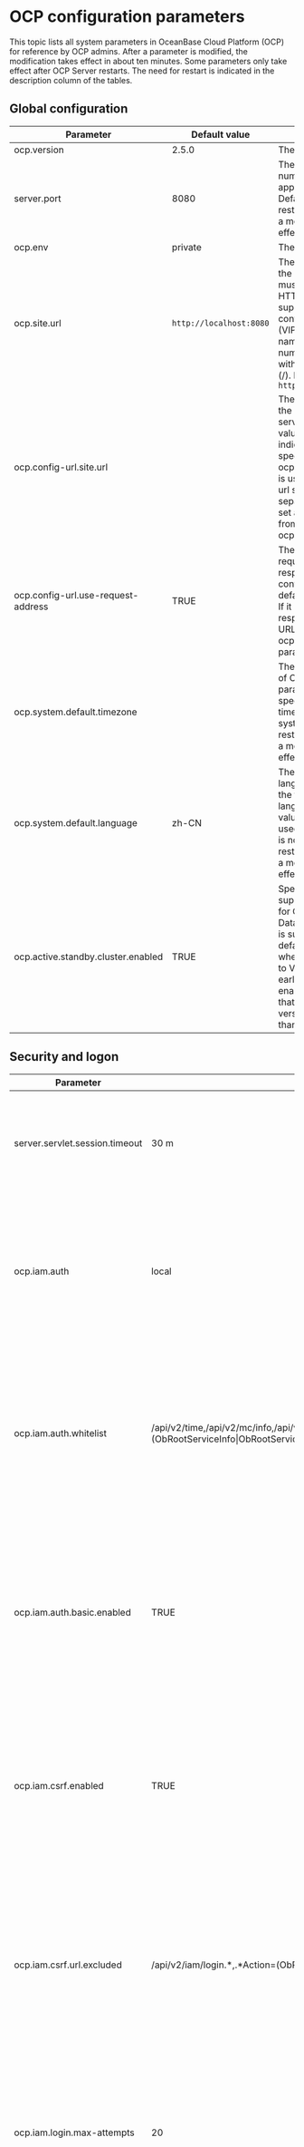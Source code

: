 # OCP configuration parameters

This topic lists all system parameters in OceanBase Cloud Platform (OCP) for reference by OCP admins. After a parameter is modified, the modification takes effect in about ten minutes. Some parameters only take effect after OCP Server restarts. The need for restart is indicated in the description column of the tables.

## Global configuration

|**Parameter**            |   **Default value** | **Description**  |
|-------|---|---|
| ocp.version  | 2.5.0 | The version of OCP.  |
| server.port                        | 8080                  | The startup port number of the application server. Default value: 8080. A restart is required for a modification to take effect.  |
| ocp.env                            | private               | The OCP environment.  |
| ocp.site.url                       | `http://localhost:8080` | The URL for accessing the OCP site. The URL must start with HTTP. HTTPS is not supported. It must contain the virtual IP (VIP) address, domain name, and port number, and not end with a forward slash (/). Example: `http://localhost:8080`                         |
| ocp.config-url.site.url            |   | The URL for accessing the OCP config url service. The default value is empty, indicating that the URL specified for the ocp.site.url parameter is used. If the config url service is deployed separately, you must set a value different from that of ocp.site.url. |
| ocp.config-url.use-request-address | TRUE                  | The URL for the requests used by responses in the config url service. The default value is TRUE. If it is set to FALSE, responses will use the URL specified for the ocp.config-url.site.url parameter.   |
| ocp.system.default.timezone        |                       | The default time zone of OCP. If this parameter is not specified, the default time zone of the system is used. A restart is required for a modification to take effect.   |
| ocp.system.default.language        | zh-CN                 | The system default language, which is not the frontend display language. The default value of zh-CN is used if this parameter is not specified. A restart is required for a modification to take effect.                                                            |
| ocp.active.standby.cluster.enabled | TRUE                  | Specifies whether to support hot backup for OceanBase Database. Hot backup is supported by default. It is disabled when OCP upgrades to V2.4.x from an earlier version. To enable it, make sure that the OBProxy version is not earlier than V1.7.2.                |

## Security and logon

|  **Parameter** |  **Default value**  |**Description**  |
|------|---|---|
| server.servlet.session.timeout       | 30 m  | The timeout value for session logons and sessions. Default value: 30 m. Minimum value: 60 s. If no unit is specified, the default unit of second is used. |
| ocp.iam.auth    | local  | The web page logon option. Valid values: local (for OCP accounts in the local MetaDB) and buc (for Alibaba Group employee accounts). Default value: local. A restart is required for a modification to take effect.   |
| ocp.iam.auth.whitelist   | /api/v2/time,/api/v2/mc/info,/api/v2/loginKey,.\*Action=(ObRootServiceInfo\|ObRootServiceRegister\|ObIDCRegionInfo\|GetObProxyConfig\|AllocateClusterIdByNameAndIdx\|DeleteObRootServiceInfoByClusterName\|GetObRootServiceInfoUrlTemplate).\*,performance/ash/reports/.\*/data | The whitelist for API operations that do not require a password. It is a string that consists of API URLs, separated with commas. Regular expressions are supported. Default value: /api/v2/time. A restart is required for a modification to take effect.  |
| ocp.iam.auth.basic.enabled  | TRUE  | Specifies whether to enable the Basic Auth logon mode, which is generally used by clients such as applications and SDKs. Default value: TRUE. You can enable this feature at the same time as ocp.iam.auth. A restart is required for a modification to take effect.   |
| ocp.iam.csrf.enabled  | TRUE  | Specifies whether to enable protection against cross-site request forgery (CSRF). We recommend that you enable this feature for web-based logons. Default value: TRUE. A restart is required for a modification to take effect.  |
| ocp.iam.csrf.url.excluded   | /api/v2/iam/login.\*,.\*Action=(ObRootServiceInfo\|ObRootServiceRegister\|ObIDCRegionInfo\|GetObProxyConfig\|AllocateClusterIdByNameAndIdx\|DeleteObRootServiceInfoByClusterName).\*,/api/v2/monitor/metric/scan.\*                  | The list of URLs for which CSRF protection is skipped. Regular expressions are supported. Default value: /api/v2/iam/login.\*. This parameter only takes effect when CSRF protection is enabled. The URL is a complete string that contains the path and the query parameters. |
| ocp.iam.login.max-attempts  | 20  | The maximum number of consecutive unsuccessful logon attempts allowed. When this threshold is exceeded, the client IP address is temporarily blocked. Default value: 20. |
| ocp.iam.login.lockout-minutes  | 30  | The amount of time a client IP address is blocked after the maximum number of unsuccessful logon attempts is exceeded. Default value: 30. Unit: minutes.  |
| ocp.iam.login.client.max-attempts    | 20  | The maximum number of consecutive logon attempts allowed for a client. When this threshold is exceeded, the client IP address is temporarily blocked. Default value: 20  |
| ocp.iam.login.client.lockout-minutes |10  | The amount of time a client IP address is blocked after the maximum number of logon attempts is exceeded. Default value: 10. Unit: minutes. |

## OCP MetaDB connections

|  **Parameter**  |  **Default value**  | **Description**  |
|------------|---|----|
| `spring.datasource.druid.name`| metadb-connect-pool | The name of the Druid connection pool of **MetaDB** . A restart is required for a modification to take effect.  |
| spring.datasource.druid.initialSize     | 10                  | The number of physical connections created upon initialization. A restart is required for a modification to take effect.  |
| spring.datasource.druid.minIdle         | 2                   | The minimum connection pool size. A restart is required for a modification to take effect.  |
| spring.datasource.druid.maxActive       | 100                 | The maximum connection pool size. A restart is required for a modification to take effect.  |
| spring.datasource.druid.testWhileIdle   | TRUE                | We recommend that you set this parameter to **TRUE** , because it enhances security without affecting performance. When you apply for a connection, the system tests whether the connection is valid. A restart is required for a modification to take effect. |
| spring.datasource.druid.keepAlive       | TRUE                | For connections within the number of minIdle in the connection pool, if the idle time exceeds minEvictableIdleTimeMillis (default value: 1800 seconds), the keepAlive operation is performed. A restart is required for a modification to take effect.         |
| spring.datasource.druid.validationQuery | SELECT 1 FROM DUAL  | The SQL statement used to verify whether a connection is valid. A restart is required for a modification to take effect. |
| spring.datasource.druid.maxWait         | 2000                | The maximum wait time for obtaining a connection. Unit: milliseconds. A restart is required for a modification to take effect. |
| spring.datasource.druid.keepAlive       | TRUE                | For connections within the number of minIdle in the connection pool, if the idle time exceeds minEvictableIdleTimeMillis (default value: 1800 seconds), the keepAlive operation is performed. A restart is required for a modification to take effect.         |

## OCP MonitorDB connections

| **Parameter**   | **Default value**                | **Description**  |
|--------|-------|-----|
| ocp.monitordb.host  | `xxx.xxx.xxx.xxx`  | The name of the MonitorDB host. |
| ocp.monitordb.port    | 2883 | The port of the MonitorDB. |
| ocp.monitordb.database |   | The database name of MonitorDB.  |
| ocp.monitordb.password   | ******   | The password of MonitorDB.  |
| ocp.monitordb.username  | root@ocp_meta#obocp | The username of MonitorDB. |
| ocp.monitordb.driverClassName | com.alipay.oceanbase.obproxy.mysql.jdbc.Driver | The jdbc driver. A restart is required for a modification to take effect.  |
| ocp.monitordb.druid.name  | monitordb-connect-pool  | The name of the Druid connection pool. A restart is required for a modification to take effect.  |
| ocp.monitordb.druid.initialSize  | 10  | The number of physical connections created upon initialization. A restart is required for a modification to take effect.  |
| ocp.monitordb.druid.minIdle         | 2 | The minimum connection pool size. A restart is required for a modification to take effect.  |
| ocp.monitordb.druid.maxActive       | 100 | The maximum connection pool size. A restart is required for a modification to take effect.  |
| ocp.monitordb.druid.testWhileIdle   | TRUE  | We recommend that you set this parameter to TRUE, because it enhances security without affecting performance. When you apply for a connection, the system tests whether the connection is valid. A restart is required for a modification to take effect.  |
| ocp.monitordb.druid.validationQuery | SELECT 1 FROM DUAL  | The SQL statement used to verify whether a connection is valid. A restart is required for a modification to take effect.  |
| ocp.monitordb.druid.maxWait   | 2000  | The maximum wait time for obtaining a connection. Unit: milliseconds. A restart is required for a modification to take effect.  |
| ocp.monitordb.druid.keepAlive | TRUE | For connections within the number of minIdle in the connection pool, if the idle time exceeds minEvictableIdleTimeMillis (default value: 1800 seconds), the keepAlive operation will be executed. A restart is required for a modification to take effect. |

## SQL performance module

The following table describes the parameters for SQL performance diagnostics.

|  Parameter   |   Default value   |Description  |
|----|---|---|
| ocp.perf.sql-diag.awful-performance-index-used-config   | {"enabled":true, "cpuTimeLimitUs":100000, "execPsLimit":5.0, "fullLogicalReadsLimit":10000}  | The diagnostic parameter for poor performance despite the use of index. Parameters:  <ul><li> enabled: specifies whether to enable this check item.   </li><li> execPsLimit: the number of executions per second.   </li><li> cpuTimeLimitUs: the average CPU time (μs).   </li><li> fullLogicalReadsLimit: the number of logical reads.  </li></ul>  Diagnostic objects: SQL queries that meet the following conditions during the diagnostic period: The average CPU time \> cpuTimeLimitUs \&\& The actual logical reads \> fullLogicalReadsLimit \&\& The full table scan is not performed \&\& The execution frequency \> $execPsLimit  |
| ocp.perf.sql-diag.cpu-time-proportion-high-config  | {"enabled":true, "cpuTimeLimitUs":10000, "execPsLimit":10.0, "maxCpuTimeLimitUs":30000, "affectedRowsLimit":100, "execLimit":30, "sqlCountLimit":20, "cpuTimePercentLimit":20}   | The diagnostic parameter for a high CPU time percentage for execution. Parameters:  <ul><li> enabled: specifies whether to enable this check item.    </li><li> execPsLimit: the execution frequency, which is the number of executions per second.   </li><li> cpuTimeLimitUs: the average CPU time (μs).    </li><li> maxCpuTimeLimitUs: the upper limit of the CPU time.    </li><li> affectedRowsLimit: the number of affected rows.    </li><li> execLimit: the number of executions.    </li><li> sqlCountLimit: the number of SQL queries.    </li><li> cpuTimePercentLimit: the CPU time percentage.   </li></ul> Diagnostic objects: SQL queries that meet the following conditions during the diagnostic period: The average CPU time \> $cpuTimeLimitUs \|\| The number of affected rows \> $affectedRowsLimit \|\| The upper limit of CPU time \> $maxCpuTimeLimitUs \&\& The execution frequency \>= $execPsLimit. Diagnostic criteria: During the diagnostic period, if all the following conditions are met, the CPU time percentage is considered high.</br> 1) The percentage of the CPU time of the diagnosed SQL query to the CPU time of the tenant exceeds $cpuTimePercentLimit.</br> 2) The total number of SQL executions by the tenant exceeds $execLimit. </br>3) The number of unique SQL queries executed by the tenant is greater than $sqlCountLimit.   |
| ocp.perf.sql-diag.database-white-list   | oceanbase,information_schema,mysql,__recyclebin,sys,__public  | The names of the databases to be skipped in SQL diagnostics.   |
| ocp.perf.sql-diag.execution-spike-config                            | {"enabled":true, "cpuTimeLimitUs":3000, "execPsLimit":5.0, "pointsLimit":5, "compareMin":20, "avgExecutionMultiply":{"0":6, "1":5, "5":4, "10":3, "50": 2.5, "100": 2, "500": 1.6}, "stdExecutionMultiply":{"0":80, "1":60 , "3": 30,"5":20, "10":15, "20":8, "30":6, "50":5, "80":4}} | The diagnostic parameter for execution spikes. Parameters:  <ul><li> enabled: specifies whether to enable this check item.   </li><li> execPsLimit: the execution frequency, which is the number of executions per second.   </li><li> cpuTimeLimitUs: the average CPU time (μs).   </li><li> pointsLimit: the number of points.   </li><li> compareMin: the time of comparison (min).   </li><li> avgExecutionMultiply: the multiple of the average execution frequency.   </li><li> stdExecutionMultiply: the multiple of the standard deviation of the execution frequency.  </li></ul>  Diagnostic objects: SQL queries that meet the following conditions during the diagnostic period: The average CPU time \>= $cpuTimeLimitUs \&\& The average number of executions per second \>= $execPsLimit.  Diagnostic criteria:</br> 1. Find the SQL queries that meet the diagnostic conditions within the last $compareMin before the diagnosis. Calculate the average execution frequency per minute (avg_exec_ps) of the SQL queries, the standard deviation of the execution frequency (std_exec_ps) in the last $compareMin, and the ratio of the standard deviation to the average (range_percent). In other words, the following statistics are calculated: <ul><li> Historical average execution frequency (avg_exec_ps)   </li><li> Standard deviation (std_exec_ps)   </li><li> range_percent (std_exec_ps / avg_exec_ps \* 100).  </li></ul>   2. Then, calculate the average number of executions per second (exec_ps) of the SQL query. If the exec_ps parameter meets all the following conditions at the same time, the SQL query is considered an execution spike:  <ul><li> exec_ps \>= avg_exec_ps \* $multiple_value_1   </li><li> exec_ps \>= avg_exec_ps + std_exec_ps \* $multiple_value_2 </li></ul>   **Note**  <ul><li> The value of multiple_value_1 parameter varies with that of the avg_exec_ps parameter, depending on the value of the avgExecutionMultiply parameter.  When avg_exec_ps \> 500, multiple_value_1 = 1.6. Likewise, 100 -\> 2, 50 -\> 2.5, 10 -\> 3, 5 -\> 4, and 1 -\> 5.   </li><li> The value of multiple_value_2 parameter varies with that of the range_percent parameter, depending on the value of the stdExecutionMultiply parameter. When range_percent \> 80, multiple_value_ 2 = 4. Likewise, 50 -\> 5, 30 -\> 6, 20 -\> 8, 10 -\> 15, 5 -\> 20, 3 -\> 30, 1 -\> 60, and 0 -\> 80.    </li></ul>   |
| ocp.perf.sql-diag.index-diagnoser-config                            | {"enabled":true,"schedulePeriodMin":5, "coreThreadSize":10, "maxThreadSize":50,"maxQueueSize":10000,"diagPeriodSec":300,"diagOffsetSec":60,"maxDiagPeriodSec":1800}   | The parameter for SQL index diagnostics. It takes effect after a restart.  We recommend that you leave this parameter unchanged.   |
| ocp.perf.sql-diag.ineffective-hint-config   | {"enabled":true, "execPsLimit":5.0, "cpuTimeLimitUs":20000} | The diagnostic parameter for inactive hints. Parameters:  <ul><li> enabled: specifies whether to enable this check item.   </li><li> execPsLimit: the execution frequency, which is the number of executions per second.   </li><li>cpuTimeLimitUs: the average CPU time (μs).   </li></ul> Diagnostic objects: SQL queries that meet the following conditions during the diagnostic period: The average CPU time \>= $cpuTimeLimitUs \&\& The executions frequency \>= $execPsLimit.</br> Diagnostic criteria: If the index specified in the hint is inconsistent with that in the execution plan, the hint is inactive. |
| ocp.perf.sql-diag.perf-diagnoser-config   | {"enabled":true,"schedulePeriodMin":5, "coreThreadSize":10, "maxThreadSize":50,"maxQueueSize":10000,"diagPeriodSec":300,"diagOffsetSec":60,"maxDiagPeriodSec":1800}  | The parameter for SQL performance diagnostics. It takes effect after a restart.  We recommend that you leave this parameter unchanged.   |
| ocp.perf.sql-diag.performance-degradation-after-plan-changed-config | {"enabled":true, "compareMin":5, "cpuTimeMultiply":{"0":50, "1":30, "10":10, "100":8, "1000":6}| The diagnostic parameter for changes in the execution plan and performance degradation. Parameters  <ul><li> enabled: specifies whether to enable this check item.   </li><li> cpuTimeMultiply: the multiple of CPU time. If the current average CPU time is greater than 0 ms, the performance is considered degraded only when the CPU time is increased by at least 50 times after the execution plan is changed. If the current average CPU time is greater than 1 ms, the performance is considered degraded when the CPU time is increased by at least 30 times, and so forth.   </li><li> compareMin: the time of performance comparison (min).  </li><li>  Evaluation criteria: The performance is considered degraded if the average CPU time of the SQL query within $compareMin is increased by more times than the specified multiple of CPU time after the execution plan is changed.</li></ul>  |
| ocp.perf.sql-diag.performance-degradation-config  | {"enabled":true, "cpuTimeLimitUs":10000, "execPsLimit":5.0, "maxCpuTimeLimitUs":30000, "affectedRowsLimit":100, "execLimit":5, "compareMin":20, "cpuTimeMultiply":{"0":50, "1":30, "10":10, "100":8, "1000":6}}    | The diagnostic parameter for performance degradation. <ul><li> enabled: specifies whether to enable this check item.   </li><li> execPsLimit: the execution frequency, which is the number of executions per second.   </li><li> cpuTimeLimitUs: the average CPU time (μs).   </li><li> maxCpuTimeLimitUs: the upper limit of the CPU time.   </li><li> affectedRowsLimit: the number of affected rows.   </li><li> execLimit: the number of executions.   </li><li> compareMin: the source time (min) of the baseline data. It is the last $compareMin before the diagnosis.   </li></ul> cpuTimeMultiply: the multiple of CPU time. If the current CPU time is greater than 0 ms, the performance is considered degraded only when the CPU time is increased by at least 50 times after the execution plan is changed. If the current average CPU time is greater than 1 ms, the performance is considered degraded when the CPU time is increased by at least 30 times, and so forth.    Diagnostic conditions: The average CPU time \> $cpuTimeLimitUs \|\| The number of affected rows \> $affectedRowsLimit \|\| The upper limit of CPU time \> $maxCpuTimeLimitUs \&\& The execution frequency \> $execPsLimit.  Diagnostic criteria: A baseline number of executions is taken as the reference for comparison. The baseline number of executions must be greater than $execulimit. Otherwise, it cannot be used as the reference for comparison. After the reference for comparison is determined, the performance is considered degraded when the SQL query under diagnosis meets all the following conditions at the same time:  </br> The current average CPU time \>= The baseline CPU time \* $cpuTimeMultiply. The default value of cpuTimeMultiply is 6.   </br> Current execution frequency \>= Baseline execution frequency \* 0.5  |
| ocp.perf.sql-diag.query-timeout                                     | 30000000                                                                                                                                                                                                                                                                               | The timeout threshold of SQL diagnostic queries (μs).                                                                                                                                                                                                                                                                                                                                                                                                                                                                                                                                                                                                                                                                                                                                                                                                                                                                                                                                                                                                                                                                                                                                                                                                                                                                                                                                                                                                                                                                                                                                                                                                                                                                                                                                                                                                                                                                                                                                                                                                                                                                                                                                                                                                                                                                                                                                                                                                                                                                                                                                                                                                                                                                                                                                                                                                                                                                                                                                                                                                      |
| ocp.perf.sql-diag.row-lock-contention-high-config                   | {"enabled":true, "execPsLimit":0, "cpuTimeLimitUs":1000, "elapsedTimeLimitUs":0}                                                                                                                                                                                                       | The diagnostic parameter for high row lock contention.  <ul><li> enabled: specifies whether to enable this check item.   </li><li> execPsLimit: the execution frequency, which is the number of executions per second.   </li><li> cpuTimeLimitUs: the average CPU time (μs).   </li><li> elapsedTimeLimitUs: the average response time (μs). </li></ul>   Diagnostic objects: SQL queries that meet the following conditions during the diagnostic period:  The execution frequency \> $execPsLimit \&\& The average CPU time \> $cpuTimeLimitUs \&\& The average response time \> $elapsedTimeLimitUs. </br>**Note** : The elapsedTimeLimitUs parameter is used only when it is configured. Diagnostic criteria: An SQL query is considered to have caused high row lock contention if its type is %select%for%update%.                                                                                                                                                                                                                                                                                                                                                                                                                                                                                                                                                                                                                                                                                                                                                                                                                                                                                                                                                                                                                                                                                                                                                                                                                                                                                                                                                                                                                                                                                                                                                                                                                                                                                                                                                                                                                                                                                                                                                                                                                                            |
| ocp.perf.sql-diag.table-scan-index-not-exists-config                | {"enabled":true, "execPsLimit":1.0, "cpuTimeLimitUs":20000}                                                                                                                                                                                                                            | The diagnostic parameter for the full-table scan without any indexes available.  <ul><li>  enabled: specifies whether to enable this check item.   </li><li> execPsLimit: the execution frequency, which is the number of executions per second.   </li><li> cpuTimeLimitUs: the average CPU time (μs).  </li></ul>   Diagnostic objects: SQL queries that meet the following conditions during the diagnostic period: table_scan \> 0 in the v$sql_audit view. These queries involve full table scans. </br> Diagnostic criteria: No index is available if the following conditions are met:   A single table is scanned and it has no index.   Multiple tables are scanned and some tables have no index.                                                                                                                                                                                                                                                                                                                                                                                                                                                                                                                                                                                                                                                                                                                                                                                                                                                                                                                                                                                                                                                                                                                                                                                                                                                                                                                                                                                                                                                                                                                                                                                                                                                                                                                                                                                                                                                                                                                                                                                                                                                                                                                              |
| ocp.perf.sql-diag.table-scan-index-not-used-config                  | {"enabled":true, "execPsLimit":1.0, "cpuTimeLimitUs":2000}                                                                                                                                                                                                                             | The diagnostic parameter for a full-table scan without using the index.  <ul><li> enabled: specifies whether to enable this check item.   </li><li> execPsLimit: the execution frequency, which is the number of executions per second.   </li><li>cpuTimeLimitUs: the average CPU time (μs).  </li></ul>  Diagnostic objects: SQL queries that meet the following conditions during the diagnostic period:  The execution frequency \> $execPsLimit, the average CPU Time \> $cpuTimeLimitUs, and a full-table scan is performed. Diagnostic criteria: The index is not used.                                                                                                                                                                                                                                                                                                                                                                                                                                                                                                                                                                                                                                                                                                                                                                                                                                                                                                                                                                                                                                                                                                                                                                                                                                                                                                                                                                                                                                                                                                                                                                                                                                                                                                                                                                                                                                                                                                                                                                                                                                                                                                                                                                                                                                                                                                                                         |
| ocp.perf.sql.diag-plan-change-config                                | {"enabled":true,"schedulePeriodMin":5, "coreThreadSize":10, "maxThreadSize":50,"maxQueueSize":10000,"diagPeriodSec":300,"diagOffsetSec":300,"maxDiagPeriodSec":1800}                                                                                                                   | The parameter for scheduling of diagnostic tasks.  We recommend that you leave this parameter unchanged.                                                                                                                                                                                                                                                                                                                                                                                                                                                                                                                                                                                                                                                                                                                                                                                                                                                                                                                                                                                                                                                                                                                                                                                                                                                                                                                                                                                                                                                                                                                                                                                                                                                                                                                                                                                                                                                                                                                                                                                                                                                                                                                                                                                                                                                                                                                                                                                                                                                                                                                                                                                                                                                                                                                                                                                                                                                                                                                                   |
| ocp.perf.sql.max-query-range                                        | 24h                                                                                                                                                                                                                                                                                    | The maximum length of time range for querying SQL performance data. Default value: 24 h.  If the time range of a query you specified on the **TopSQL** or **SlowSQL** tab exceeds the value of this parameter, an error is returned when you submit the query.                                                                                                                                                                                                                                                                                                                                                                                                                                                                                                                                                                                                                                                                                                                                                                                                                                                                                                                                                                                                                                                                                                                                                                                                                                                                                                                                                                                                                                                                                                                                                                                                                                                                                                                                                                                                                                                                                                                                                                                                                                                                                                                                                                                                                                                                                                                                                                                                                                                                                                                                                                                                                                                                                                                                                                              |
| ocp.perf.sql.plan-hist-level0-granularity                           | 30s                                                                                                                                                                                                                                                                                    | The time interval for OCP to aggregate the performance data of the Level 0 SQL execution plans, or plans for short.  By default, OCP collects and aggregates the performance data of plans once every 30 s. The performance data is stored in specific tables for use in TopSQL diagnostics.  You can increase this value to relieve the storage pressure for the MetaDB and MonitorDB of OCP.                                                                                                                                                                                                                                                                                                                                                                                                                                                                                                                                                                                                                                                                                                                                                                                                                                                                                                                                                                                                                                                                                                                                                                                                                                                                                                                                                                                                                                                                                                                                                                                                                                                                                                                                                                                                                                                                                                                                                                                                                                                                                                                                                                                                                                                                                                                                                                                                                                                                                                                                                                                                                              |
| ocp.perf.sql.plan-hist-level0-query-interval                        | 2h                                                                                                                                                                                                                                                                                     | The maximum time range for querying the Level 0 plan performance data.  If the specified query time range exceeds this value, OCP queries data tables with larger aggregation time intervals.                                                                                                                                                                                                                                                                                                                                                                                                                                                                                                                                                                                                                                                                                                                                                                                                                                                                                                                                                                                                                                                                                                                                                                                                                                                                                                                                                                                                                                                                                                                                                                                                                                                                                                                                                                                                                                                                                                                                                                                                                                                                                                                                                                                                                                                                                                                                                                                                                                                                                                                                                                                                                                                                                                                                                                                                                                              |
| ocp.perf.sql.plan-hist-level0-retention                             | 5d                                                                                                                                                                                                                                                                                     | The period for retaining performance data partitions of Level 0 plans.  Performance data partitions are created by day. By default, the data is retained for only five days. Partitions that have been retained for more than five days are automatically deleted.                                                                                                                                                                                                                                                                                                                                                                                                                                                                                                                                                                                                                                                                                                                                                                                                                                                                                                                                                                                                                                                                                                                                                                                                                                                                                                                                                                                                                                                                                                                                                                                                                                                                                                                                                                                                                                                                                                                                                                                                                                                                                                                                                                                                                                                                                                                                                                                                                                                                                                                                                                                                                                                                                                                                                                         |
| ocp.perf.sql.prepare-partition-ahead                                | 8                                                                                                                                                                                                                                                                                      | The number of days for creating performance data partitions before the diagnosis. You need to specify the period in days.                                                                                                                                                                                                                                                                                                                                                                                                                                                                                                                                                                                                                                                                                                                                                                                                                                                                                                                                                                                                                                                                                                                                                                                                                                                                                                                                                                                                                                                                                                                                                                                                                                                                                                                                                                                                                                                                                                                                                                                                                                                                                                                                                                                                                                                                                                                                                                                                                                                                                                                                                                                                                                                                                                                                                                                                                                                                                                                                  |
| ocp.perf.sql.query-timeout                                          | 30000000                                                                                                                                                                                                                                                                               | The timeout threshold for SQL performance data queries (μs).                                                                                                                                                                                                                                                                                                                                                                                                                                                                                                                                                                                                                                                                                                                                                                                                                                                                                                                                                                                                                                                                                                                                                                                                                                                                                                                                                                                                                                                                                                                                                                                                                                                                                                                                                                                                                                                                                                                                                                                                                                                                                                                                                                                                                                                                                                                                                                                                                                                                                                                                                                                                                                                                                                                                                                                                                                                                                                                                                                                               |
| ocp.perf.sql.sql-hist-level0-granularity                            | 30s                                                                                                                                                                                                                                                                                    | The time interval for OCP to aggregate the performance data of the Level 0 SQL queries. </br> **Note** : To improve the performance of monitoring metric collection, OCP collects and aggregates SQL performance data at different time intervals for TopSQL diagnostics. The data is divided into three levels and is collected and stored in table partitions of the corresponding levels by day. The retention period for performance data partitions is specified by a fixed parameter.  For the same type of performance data, a larger time interval requires less storage space.                                                                                                                                                                                                                                                                                                                                                                                                                                                                                                                                                                                                                                                                                                                                                                                                                                                                                                                                                                                                                                                                                                                                                                                                                                                                                                                                                                                                                                                                                                                                                                                                                                                                                                                                                                                                                                                                                                                                                                                                                                                                                                                                                                                                                                                                                                                                                                                                                          |
| ocp.perf.sql.sql-hist-level0-query-interval                         | 2h                                                                                                                                                                                                                                                                                     | The maximum time range for querying the Level 0 SQL performance data.  If the time range you specified on the **TopSQL** tab exceeds this value, OCP queries the Level 1 SQL performance data tables.                                                                                                                                                                                                                                                                                                                                                                                                                                                                                                                                                                                                                                                                                                                                                                                                                                                                                                                                                                                                                                                                                                                                                                                                                                                                                                                                                                                                                                                                                                                                                                                                                                                                                                                                                                                                                                                                                                                                                                                                                                                                                                                                                                                                                                                                                                                                                                                                                                                                                                                                                                                                                                                                                                                                                                                                                                      |
| ocp.perf.sql.sql-hist-level0-retention                              | 2d                                                                                                                                                                                                                                                                                     | The retention period for partitions of Level 0 SQL performance data.  Partitions for Level 0 SQL performance data are created by day. By default, the MetaDB and MonitorDB of OCP only retains partitions created in the last two days.                                                                                                                                                                                                                                                                                                                                                                                                                                                                                                                                                                                                                                                                                                                                                                                                                                                                                                                                                                                                                                                                                                                                                                                                                                                                                                                                                                                                                                                                                                                                                                                                                                                                                                                                                                                                                                                                                                                                                                                                                                                                                                                                                                                                                                                                                                                                                                                                                                                                                                                                                                                                                                                                                                                                                                                                    |
| ocp.perf.sql.sql-hist-level1-granularity                            | 2m                                                                                                                                                                                                                                                                                     | The time interval for OCP to aggregate the performance data of the Level 1 SQL queries. By default, OCP aggregates SQL performance data once every 2 minutes and writes the data into Level 2 SQL performance data tables.                                                                                                                                                                                                                                                                                                                                                                                                                                                                                                                                                                                                                                                                                                                                                                                                                                                                                                                                                                                                                                                                                                                                                                                                                                                                                                                                                                                                                                                                                                                                                                                                                                                                                                                                                                                                                                                                                                                                                                                                                                                                                                                                                                                                                                                                                                                                                                                                                                                                                                                                                                                                                                                                                                                                                                                                                                 |
| ocp.perf.sql.sql-hist-level1-query-interval                         | 12h                                                                                                                                                                                                                                                                                    | The maximum time interval for querying the Level 1 SQL performance data.  If the time range you specified on the **TopSQL** tab exceeds this value, OCP queries the Level 2 SQL performance data tables.                                                                                                                                                                                                                                                                                                                                                                                                                                                                                                                                                                                                                                                                                                                                                                                                                                                                                                                                                                                                                                                                                                                                                                                                                                                                                                                                                                                                                                                                                                                                                                                                                                                                                                                                                                                                                                                                                                                                                                                                                                                                                                                                                                                                                                                                                                                                                                                                                                                                                                                                                                                                                                                                                                                                                                                                                                   |
| ocp.perf.sql.sql-hist-level1-retention                              | 8d                                                                                                                                                                                                                                                                                     | The retention period for partitions of Level 1 SQL performance data.                                                                                                                                                                                                                                                                                                                                                                                                                                                                                                                                                                                                                                                                                                                                                                                                                                                                                                                                                                                                                                                                                                                                                                                                                                                                                                                                                                                                                                                                                                                                                                                                                                                                                                                                                                                                                                                                                                                                                                                                                                                                                                                                                                                                                                                                                                                                                                                                                                                                                                                                                                                                                                                                                                                                                                                                                                                                                                                                                                                       |
| ocp.perf.sql.sql-hist-level2-granularity                            | 10m                                                                                                                                                                                                                                                                                    | The time interval for OCP to aggregate the performance data of the Level 2 SQL queries. By default, OCP aggregates SQL performance data once every 10 minutes and writes the data into Level 2 SQL performance data tables.                                                                                                                                                                                                                                                                                                                                                                                                                                                                                                                                                                                                                                                                                                                                                                                                                                                                                                                                                                                                                                                                                                                                                                                                                                                                                                                                                                                                                                                                                                                                                                                                                                                                                                                                                                                                                                                                                                                                                                                                                                                                                                                                                                                                                                                                                                                                                                                                                                                                                                                                                                                                                                                                                                                                                                                                                                |
| ocp.perf.sql.sql-hist-level2-query-interval                         | 48h                                                                                                                                                                                                                                                                                    | The maximum time interval for querying the Level 2 SQL performance data.  Regardless of whether the time range you specified exceeds this value, OCP queries the Level 2 SQL performance data tables.                                                                                                                                                                                                                                                                                                                                                                                                                                                                                                                                                                                                                                                                                                                                                                                                                                                                                                                                                                                                                                                                                                                                                                                                                                                                                                                                                                                                                                                                                                                                                                                                                                                                                                                                                                                                                                                                                                                                                                                                                                                                                                                                                                                                                                                                                                                                                                                                                                                                                                                                                                                                                                                                                                                                                                                                                                      |
| ocp.perf.sql.sql-hist-level2-retention                              | 15d                                                                                                                                                                                                                                                                                    | The retention period for partitions of Level 2 SQL performance data.                                                                                                                                                                                                                                                                                                                                                                                                                                                                                                                                                                                                                                                                                                                                                                                                                                                                                                                                                                                                                                                                                                                                                                                                                                                                                                                                                                                                                                                                                                                                                                                                                                                                                                                                                                                                                                                                                                                                                                                                                                                                                                                                                                                                                                                                                                                                                                                                                                                                                                                                                                                                                                                                                                                                                                                                                                                                                                                                                                                       |

## Host operations

|                 **Parameter**                  | **Default value** |                                                                                                              **Description**                                                                                                               |
|------------------------------------------------|-------------------|--------------------------------------------------------------------------------------------------------------------------------------------------------------------------------------------------------------------------------------------|
| ocp.host.remote-command.default-timeout-millis | 30000             | The default timeout value for remote commands on the host. Unit: milliseconds.                                                                                                                                                             |
| ocp.host.ssh-ping.max-delay-millis             | 3000              | The maximum time difference between the request and response for a whoami command sent by the OCP Server through SSH. When the actual delay exceeds this value, some operations such as adding a host may be affected. Unit: milliseconds. |
|ocp.host.check.clock-diff.enable   |  false  |  Whether to check the clock offset of OCP Server and the managed host.   |
| ocp.host.check.clock-diff.max-diff             | 50               | The maximum difference between the time of OCP Server and that of remote servers. When the actual time difference exceeds this value, host management and monitoring can be affected. Unit: milliseconds.                                  |
| ocp.host.check.unavailable-time-threshold      | 60000   | The maximum of OCP Agent offline time. When the offline time difference exceeds this value, then send the host unavailable alarm. Unit: milliseconds.  |

## Alerting

|              **Parameter**              | **Default value** |                                                                                                         **Description**                                                                                                          |
|-----------------------------------------|-------------------|----------------------------------------------------------------------------------------------------------------------------------------------------------------------------------------------------------------------------------|
| ocp.alarm.send.once-timeout-ms          | 10000             | The timeout value for the delivery of a single alert.                                                                                                                                                                            |
| ocp.alarm.send.once-retry-times         | 1                 | The maximum number of retries for the delivery of a single alert.                                                                                                                                                                |
| ocp.alarm.send.batch-max                | 20                | The maximum number of new notifications that can be sent at a time.                                                                                                                                                              |
| ocp.alarm.send.retry-timeout-minutes    | 60                | Retry timeout value. A notification that exceeds this value will not be resent. Default value: 60. Unit: minutes.                                                                                                                |
| ocp.alarm.send.total-failed-retry-times | 3                 | The maximum number of retries after a notification fails to be sent.                                                                                                                                                             |
| ocp.alarm.send.total-timeout-seconds    | 60                | The timeout value for a notification sent by a single server.                                                                                                                                                                    |
| ocp.alarm.send.period.ms                | 2000              | The interval at which notifications are sent. A restart is required for a modification to take effect. Default value: 2000. Unit: milliseconds.                                                                                  |
| ocp.alarm.recover-message-template      |                   | Recovery message template for alert channels. The default value of this parameter is empty, meaning that the system-default template is used. If this parameter is specified, the specified value replaces the default template. |

## backup and recovery

|  **Parameter**|  **Default value** |**Description**  |
|---------|-----|------|
| backup.dbname.prefix                                   | backup                                                                                             | The custom prefix of the backup and recovery MetaDB. The default prefix is backup. After you modify this parameter, the new prefix will be used for new databases created during the initialization or upgrade of OCP, and the prefix of existing databases are not changed. |
| ocp.backup.agent.relation.file.full-path.name          | #{systemProperties['user.home'].concat('/ocp-server/etc/backup_agent_ob_relations_config.yaml')} | Describes the version of the backup and recovery module, the MetaDB that it depends on, and its matching relationship with the version of the OceanBase cluster.                                                                                                             |
| ocp.backup.alarm.backup-data-retention-days            | 7                                                                                                  | The number of days for which backup data is retained.                                                                                                                                                                                                                        |
| ocp.backup.alarm.backup-liboblog-expire-days           | 7                                                                                                  | The number of days for which the backup liboblog is retained.                                                                                                                                                                                                                |
| ocp.backup.alarm.last-data-backup-max-interval-minutes | 1440                                                                                               | The period to check for failed baseline backup tasks. Default value: 1440 (one day). Unit: minutes.                                                                                                                                                                          |
| ocp.backup.alarm.inc-backup-delay-threshold            | 3600                                                                                               | The alert threshold for delays in incremental backup. Unit: seconds.                                                                                                                                                                                                         |
| ocp.backup.alarm.base-backup-last-finished-threshold   | 12960                                                                                              | The maximum interval between two baseline backup operations. Default value: 12960 (nine days). Unit: minutes.                                                                                                                                                                |
| ocp.backup.alarm.base-backup-timeout                   | 10                                                                                                 | The timeout value for the scheduling of baseline backup. Unit: minutes.                                                                                                                                                                                                      |
| ocp.backup.storage.collect.task.timeout                | 9000                                                                                               | The timeout value for each directory storage collection task during backup and recovery.                                                                                                                                                                                     |
| ocp.backup.storage.collect.max.retry.times             | 2                                                                                                  | The maximum number of retries for each storage collection task during backup and recovery.                                                                                                                                                                                   |

## OCP-Agent

|     **Parameter**     |                   **Default value**                   |             **Description**              |
|-----------------------|-------------------------------------------------------|------------------------------------------|
| ocp.agent.manager.http.port    | 62888                                                 | The OCP-Agent server port, used by maintenance. |
| ocp.agent.monitor.http.port  | 62889  | The OCP-Agent server port, used by monitoring.                    |

## Background tasks and scheduling

|            **Parameter**             | **Default value** |                                                                                   **Description**                                                                                   |
|--------------------------------------|-------------------|-------------------------------------------------------------------------------------------------------------------------------------------------------------------------------------|
| ocp.task.executor.core-pool-size     | 16                | The core thread pool size for task execution threads. Default value: 16. A restart is required for a modification to take effect.                                                   |
| ocp.task.executor.keep-alive-seconds | 120               | The amount of time to keep idle sessions in the thread pool for task execution threads. A restart is required for a modification to take effect. Default value: 120. Unit: seconds. |
| ocp.task.executor.max-pool-size      | 64                | The maximum size of the thread pool for task execution thread. Default value: 64. A restart is required for a modification to take effect.                                          |
| ocp.task.executor.queue-capacity     | 1000              | The size of the thread queue for tasks execution. Default value: 1000. A restart is required for a modification to take effect.                                                     |

## OceanBase remote connection management

|                **Parameter**                 | **Default value** |                                                      **Description**                                                       |
|----------------------------------------------|-------------------|----------------------------------------------------------------------------------------------------------------------------|
| obsdk.ob.connection.mode                     | proxy             | The method to connect to OceanBase. Valid values: proxy and direct. Default value: proxy.                                  |
| obsdk.connectors.print.sql                   | TRUE              | Specifies whether to print SQL statements in OceanBase connection management. Default value: TRUE.                                                   |
| obsdk.connectors.slow.query.threshold.millis | 1000              | The threshold for slow queries in OceanBase connection management. Default value: 1000. Unit: milliseconds.                                          |
| obsdk.operation.global.timeout.millis        | 300000  | Global timeout period for operation and maintenance commands in OceanBase connection management. Valid values: 10000 ~ 7200000. Default value: 300000. Unit: milliseconds.               |

## Log module

|          **Parameter**          |       **Default value**       |                                                                                                                         **Description**                                                                                                                         |
|---------------------------------|-------------------------------|-----------------------------------------------------------------------------------------------------------------------------------------------------------------------------------------------------------------------------------------------------------------|
| logging.file                    |${user.home}/logs/ocp/ocp.log  |Obsolete, `logging.file.name` is recommended.|
| logging.file.name               | ${user.home}/logs/ocp/ocp.log | Full name of log files (absolute path + file name). You can use Linux/macOS system environment variables such as ${HOME} or java system variables ${user.home}. Default value: ${user.home}/logs/ocp/ocp.log.  |
| logging.file.max-history        | 100                           | The maximum number of archived log files to keep. This parameter is used after logging.file is configured.                                                                                                                                                      |
| logging.file.max-size           | 100 MB                         | The size of a log file, such as 30 MB or 1 GB. This parameter is used after logging.file is configured. Default value: 100MB.                                                                                                                                     |
| logging.level.org.hibernate.SQL | INFO                          | The log level of SQL statements in the Spring framework. Default value: INFO.                                                                                                                                                                                   |
| logging.level.web               | INFO                          | The log level of the Spring web framework. Default value: INFO.                                                                                                                                                                                                 |
| logging.level.com.alipay.ocp    | INFO                          | The log level of OCP. Default value: INFO.                                                                                                                                                                                                                      |
| logging.level.com.oceanbase.ocp    | INFO                          | The log level of OCP. Default value: INFO.                                                                                                                                                                                                                      |

## File management

|             **Parameter**              |                      **Default value**                       |                                              **Description**                                               |
|----------------------------------------|--------------------------------------------------------------|------------------------------------------------------------------------------------------------------------|
| ocp.file.local.dir                     | #{systemProperties['user.home'].concat('/data/files')}     | The local storage path of files in the OCP file module.                                                    |
| ocp.file.local.built-in.dir            | #{systemProperties['user.home'].concat('/ocp-server/lib')} | The local storage path of built-in files in the file module of OCP.                                        |
| ocp.file.default-block-split-size      | 1048576                                                      | The default size of a file block in the file module of OCP. Default value: 1048576. Unit: bytes.           |
| ocp.file.max-concurrent-count          | 16                                                           | The maximum concurrency for file processing on a single node in the file module of OCP. Default value: 16. |
| ocp.file.try-lock-timeout-milliseconds | 60000                                                        | The lock overtime for a single node in the file module of OCP. Default value: 60000. Unit: milliseconds.   |

## Flow control

|                  **Parameter**                  | **Default value** |                                                                       **Description**                                                                        |
|-------------------------------------------------|-------------------|--------------------------------------------------------------------------------------------------------------------------------------------------------------|
| ocp.iam.rate-limit.enabled                      | TRUE              | Specifies whether flow control is enabled on the global level. This parameter can be dynamically enabled and disabled.                                       |
| ocp.iam.rate-limit.internal-api.connect.timeout | 1000              | The connection timeout value for calls made to the internal flow control APIs. A restart is required for a modification to take effect. Unit: milliseconds.  |
| ocp.iam.rate-limit.internal-api.read.timeout    | 1000              | The read timeout value for calls made to the internal flow control APIs. A restart is required for a modification to take effect. Unit: milliseconds.        |
| ocp.iam.rate-limit.task.schedule.period         | 3                 | The scheduling cycle of primary and secondary role management tasks in flow control. A restart is required for a modification to take effect. Unit: seconds. |
| ocp.iam.rate-limit.on-user.enabled              | TRUE              | Specifies whether flow control applies to users. This parameter can be dynamically enabled and disabled.                                                     |
